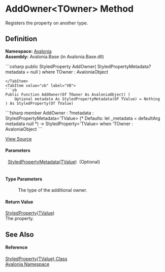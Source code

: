 # AddOwner&lt;TOwner&gt; Method


Registers the property on another type.



## Definition
**Namespace:** <a href="N_Avalonia">Avalonia</a>  
**Assembly:** Avalonia.Base (in Avalonia.Base.dll)

<Tabs groupId="api-code-preview">
<TabItem value="csharp" label="C#">
```csharp
public StyledProperty<TValue> AddOwner<TOwner>(
	StyledPropertyMetadata<TValue>? metadata = null
)
where TOwner : AvaloniaObject

```
</TabItem>
<TabItem value="vb" label="VB">
```vb
Public Function AddOwner(Of TOwner As AvaloniaObject) ( 
	Optional metadata As StyledPropertyMetadata(Of TValue) = Nothing
) As StyledProperty(Of TValue)
```
</TabItem>
<TabItem value="fsharp" label="F#">
```fsharp
member AddOwner : 
        ?metadata : StyledPropertyMetadata<'TValue> 
(* Defaults:
        let _metadata = defaultArg metadata null
*)
-> StyledProperty<'TValue>  when 'TOwner : AvaloniaObject
```
</TabItem>
</Tabs>



<a href="https://github.com/AvaloniaUI/Avalonia/tree/master/src/Avalonia.Base/StyledProperty.cs#L66" title="View the source code">View Source</a>



#### Parameters
<dl><dt>  <a href="T_Avalonia_StyledPropertyMetadata_1">StyledPropertyMetadata</a>(<a href="T_Avalonia_StyledProperty_1">TValue</a>)  (Optional)</dt><dd> </dd></dl>

#### Type Parameters
<dl><dt /><dd>The type of the additional owner.</dd></dl>

#### Return Value
<a href="T_Avalonia_StyledProperty_1">StyledProperty</a>(<a href="T_Avalonia_StyledProperty_1">TValue</a>)  
The property.

## See Also


#### Reference
<a href="T_Avalonia_StyledProperty_1">StyledProperty(TValue) Class</a>  
<a href="N_Avalonia">Avalonia Namespace</a>  

